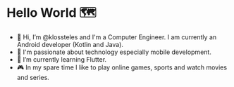 # Hello World 🗺️

- 👋 Hi, I’m @klossteles and I'm a Computer Engineer. I am currently an Android developer (Kotlin and Java).
- 👀 I'm passionate about technology especially mobile development.
- 🌱 I’m currently learning Flutter.
- 🎮 In my spare time I like to play online games, sports and watch movies and series.

<!---
klossteles/klossteles is a ✨ special ✨ repository because its `README.md` (this file) appears on your GitHub profile.
You can click the Preview link to take a look at your changes.
--->
